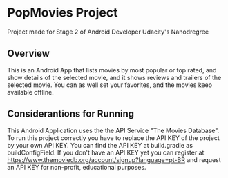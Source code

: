 # PopMovies Project

Project made for Stage 2 of Android Developer Udacity's Nanodregree

## Overview

This is an Android App that lists movies by most popular or top rated, and show details of the selected movie, and it shows reviews and trailers of the selected movie. You can as well set your favorites, and the movies keep available offline. 

## Considerantions for Running

This Android Application uses the the API Service "The Movies Database". To run this project correctly you have to replace the API KEY of the project by your own API KEY. You can find the API KEY at build.gradle as buildConfigField. If you don't have an API KEY yet you can register at https://www.themoviedb.org/account/signup?language=pt-BR and request an API KEY for non-profit, educational purposes.





